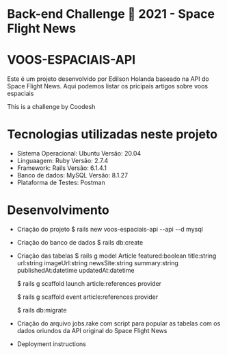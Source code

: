 # Back-end Challenge 🏅 2021 - Space Flight News
# VOOS-ESPACIAIS-API

Este é um projeto desenvolvido por Edilson Holanda baseado na API do Space Flight News.
Aqui podemos listar os pricipais artigos sobre voos espaciais

This is a challenge by Coodesh

# Tecnologias utilizadas neste projeto

* Sistema Operacional: Ubuntu
    Versão: 20.04
* Linguaagem: Ruby
    Versão: 2.7.4
* Framework: Rails
    Versão: 6.1.4.1
* Banco de dados: MySQL
    Versão: 8.1.27
* Plataforma de Testes: Postman

# Desenvolvimento

* Criação do projeto
    $ rails new voos-espaciais-api --api --d mysql

* Criação do banco de dados
    $ rails db:create

* Criação das tabelas
    $ rails g model Article featured:boolean title:string url:string imageUrl:string newsSite:string summary:string publishedAt:datetime updatedAt:datetime

    $ rails g scaffold launch article:references provider

    $ rails g scaffold event article:references provider

    $ rails db:migrate

* Criação do arquivo jobs.rake com script para popular as tabelas com os dados oriundos da API original do Space Flight News

* Deployment instructions




